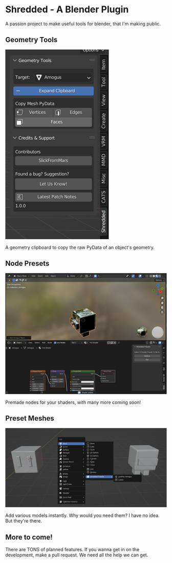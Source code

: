 # Shredded - A Blender Plugin

A passion project to make useful tools for blender, that I'm making public.

## Geometry Tools
![](https://github.com/SlickFromMars/Shredded-Plugin/blob/main/resources/img/tools.png)

A geometry clipboard to copy the raw PyData of an object's geometry.

## Node Presets
![](https://github.com/SlickFromMars/Shredded-Plugin/blob/main/resources/img/shaders.png)

Premade nodes for your shaders, with many more coming soon!

## Preset Meshes
![](https://github.com/SlickFromMars/Shredded-Plugin/blob/main/resources/img/presets.png)

Add various models instantly. Why would you need them? I have no idea. But they're there.

## More to come!

There are TONS of planned features. If you wanna get in on the development, make a pull request. We need all the help we can get.
